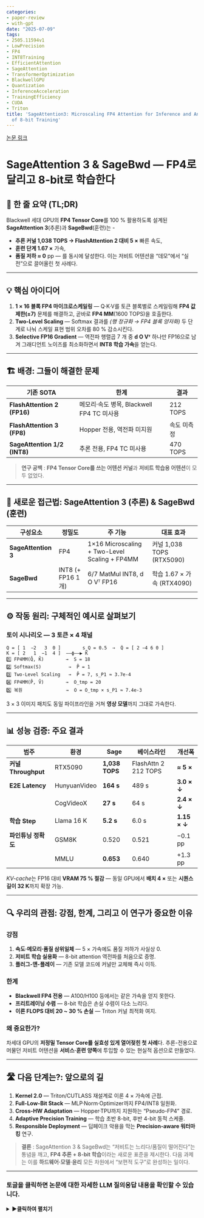 ```yaml
---
categories:
- paper-review
- with-gpt
date: "2025-07-09"
tags:
- 2505.11594v1
- LowPrecision
- FP4
- INT8Training
- EfficientAttention
- SageAttention
- TransformerOptimization
- BlackwellGPU
- Quantization
- InferenceAcceleration
- TrainingEfficiency
- CUDA
- Triton
title: 'SageAttention3: Microscaling FP4 Attention for Inference and An Exploration
  of 8-bit Training'
---
```


[논문 링크](https://arxiv.org/abs/2505.11594v1)

# SageAttention 3 & SageBwd — FP4로 달리고 8-bit로 학습한다


## 📝 한 줄 요약 (TL;DR)

Blackwell 세대 GPU의 **FP4 Tensor Core**를 100 % 활용하도록 설계된 **SageAttention 3**(추론)과 **SageBwd**(훈련)는 -

* **추론 커널 1,038 TOPS → FlashAttention 2 대비 5 ×** 빠른 속도,
* **훈련 단계 1.67 ×** 가속,
* **품질 저하 ≈ 0** pp — 를 동시에 달성한다.
  이는 저비트 어텐션을 “데모”에서 “실전”으로 끌어올린 첫 사례다.

---

## 💡 핵심 아이디어

1. **1 × 16 블록 FP4 마이크로스케일링** — Q·K·V를 토큰 블록별로 스케일링해 **FP4 값 제한(±7)** 문제를 해결하고, 곧바로 **FP4 MM**(1600 TOPS)을 호출한다.
2. **Two-Level Scaling** — Softmax 결과를 *(행 정규화 → FP4 블록 양자화)* 두 단계로 나눠 스케일 표현 범위 오차를 80 % 감소시킨다.
3. **Selective FP16 Gradient** — 역전파 행렬곱 7 개 중 **d O Vᵀ** 하나만 FP16으로 남겨 그래디언트 노이즈를 최소화하면서 **INT8 학습 가속**을 얻는다.

---

## 🏗️ 배경: 그들이 해결한 문제

| 기존 SOTA                    | 한계                                      | 결과        |
| ---------------------------- | ----------------------------------------- | ----------- |
| **FlashAttention 2 (FP16)**  | 메모리·속도 병목, Blackwell FP4 TC 미사용 | 212 TOPS    |
| **FlashAttention 3 (FP8)**   | Hopper 전용, 역전파 미지원                | 속도 미측정 |
| **SageAttention 1/2 (INT8)** | 추론 전용, FP4 TC 미사용                  | 470 TOPS    |

> **연구 공백** : **FP4 Tensor Core를 쓰는 어텐션 커널**과 **저비트 학습용 어텐션**이 모두 없었다.

---

## 🚀 새로운 접근법: **SageAttention 3 (추론)** & **SageBwd (훈련)**

| 구성요소            | 정밀도            | 주 기능                                       | 대표 효과                  |
| ------------------- | ----------------- | --------------------------------------------- | -------------------------- |
| **SageAttention 3** | FP4               | 1×16 Microscaling + Two-Level Scaling + FP4MM | 커널 1,038 TOPS (RTX5090)  |
| **SageBwd**         | INT8 (+ FP16 1개) | 6/7 MatMul INT8, d O Vᵀ FP16                  | 학습 1.67 × 가속 (RTX4090) |

---

## ⚙️ 작동 원리: 구체적인 예시로 살펴보기

### 토이 시나리오 — 3 토큰 × 4 채널

```text
Q = [ 1  −2   3  0 ]        s_Q = 0.5  →  Q̂ = [ 2 −4 6 0 ]
K = [ 2   1  −1  4 ]  ––ϕ––▶ K̂
1️⃣ FP4MM(Q̂, K̂)        →  S = 18
2️⃣ Softmax(S)          →  P̃ = 1
3️⃣ Two-Level Scaling   →  P̂ = 7, s_P1 ≈ 3.7e-4
4️⃣ FP4MM(P̂, V̂)        →  O_tmp = 20
5️⃣ 복원                →  O = O_tmp × s_P1 ≈ 7.4e-3
```

3 × 3 이미지 패치도 동일 파이프라인을 거쳐 **영상 모델**까지 그대로 가속한다.

---

## 📊 성능 검증: 주요 결과

| 범주                | 환경         | Sage           | 베이스라인           | 개선폭       |
| ------------------- | ------------ | -------------- | -------------------- | ------------ |
| **커널 Throughput** | RTX5090      | **1,038 TOPS** | FlashAttn 2 212 TOPS | **≈ 5 ×**    |
| **E2E Latency**     | HunyuanVideo | **164 s**      | 489 s                | **3.0 × ↓**  |
|                     | CogVideoX    | **27 s**       | 64 s                 | **2.4 × ↓**  |
| **학습 Step**       | Llama 16 K   | **5.2 s**      | 6.0 s                | **1.15 × ↓** |
| **파인튜닝 정확도** | GSM8K        | 0.520          | 0.521                | −0.1 pp      |
|                     | MMLU         | **0.653**      | 0.640                | +1.3 pp      |

*KV-cache*는 FP16 대비 **VRAM 75 % 절감** — 동일 GPU에서 **배치 4 ×** 또는 **시퀀스 길이 32 K**까지 확장 가능.

---

## 🔍 우리의 관점: 강점, 한계, 그리고 이 연구가 중요한 이유

### 강점

1. **속도·메모리·품질 삼위일체** — 5 × 가속에도 품질 저하가 사실상 0.
2. **저비트 학습 실용화** — 8-bit attention 역전파를 처음으로 증명.
3. **플러그-앤-플레이** — 기존 모델 코드에 커널만 교체해 즉시 이득.

### 한계

* **Blackwell FP4 전용** — A100/H100 등에서는 같은 가속을 얻지 못한다.
* **프리트레이닝 수렴** — 8-bit 학습은 손실 수렴이 다소 느리다.
* **이론 FLOPS 대비 20 \~ 30 % 손실** — Triton 커널 최적화 여지.

### 왜 중요한가?

차세대 GPU의 **저정밀 Tensor Core를 실효성 있게 열어젖힌 첫 사례**다. 추론-전용으로 머물던 저비트 어텐션을 **서비스·훈련 양쪽**에 투입할 수 있는 현실적 옵션으로 만들었다.

---

## 🛣️ 다음 단계는?: 앞으로의 길

1. **Kernel 2.0** — Triton/CUTLASS 재설계로 이론 4 × 가속에 근접.
2. **Full-Low-Bit Stack** — MLP·Norm·Optimizer까지 FP4/INT8 일원화.
3. **Cross-HW Adaptation** — Hopper·TPU까지 지원하는 “Pseudo-FP4” 경로.
4. **Adaptive Precision Training** — 학습 초반 8-bit, 후반 4-bit 동적 스케줄.
5. **Responsible Deployment** — 딥페이크 악용을 막는 **Precision-aware 워터마킹** 연구.

> **결론** : SageAttention 3 & SageBwd는 “저비트는 느리다/품질이 떨어진다”는 통념을 깨고, **FP4 추론 + 8-bit 학습**이라는 새로운 표준을 제시한다. 다음 과제는 이를 **하드웨어·모델·윤리** 모든 차원에서 “보편적 도구”로 완성하는 일이다.


---

### 토글을 클릭하면 논문에 대한 자세한 LLM 질의응답 내용을 확인할 수 있습니다.

<details markdown="block">
<summary>▶️<strong>클릭하여 펼치기</strong></summary>






# 프롬프트 1.1.1 (연구의 공백)

```
"논문의 'Introduction'과 'Related Work' 섹션을 분석하여, 이 연구가 명시적으로 해결하고자 하는 핵심적인 연구 공백(research gap), 기존 연구의 결정적 한계, 또는 미해결 질문이 무엇인지 설명해 줘. 저자들이 설명하는, 이 논문 출판 시점의 '최신 기술(state of the art)'은 어떤 상태였는지 요약해 줘."
```

### 🚀 한눈에 보는 결론

* **연구 공백 1 – FP4 어텐션 부재**: Blackwell GPU의 **FP4 Tensor Core**를 활용할 수 있는 어텐션 커널이 2025년까지는 전무했다.
* **연구 공백 2 – 훈련용 저정밀 어텐션 부재**: 기존 저비트(≤ 8 bit) 어텐션 연구는 **추론 전용**이었으며, 역전파·미분을 지원하지 못했다.
* **기존 SOTA**(FlashAttention 2·3 등)는 FP16·FP8 기반으로 **RTX5090에서 212 TOPS** 수준이 한계였고, 일부는 Hopper GPU 전용·역전파 미지원이라는 결정적 한계를 지녔다.
* **SageAttention 3**는 *세계 최초* FP4 어텐션(1038 TOPS)과 8-bit 훈련 어텐션을 제안해 위 두 공백을 해소했다.

---

## 1. 연구 공백 및 미해결 질문

| #   | 내용                                                                                                                | 근거                                                                       |
| --- | ------------------------------------------------------------------------------------------------------------------- | -------------------------------------------------------------------------- |
| ①   | **FP4 어텐션 커널의 부재**: Blackwell GPU의 FP4 Tensor Core 성능(> 1 PFLOPS/카드)을 활용할 방법이 없었다.           | “우리는 *첫* FP4 어텐션을 설계한다”                                        |
| ②   | **저비트 어텐션 = 추론 전용**: FlashAttention 3, SageAttention(8-bit) 등은 모두 forward-only; 학습 효율은 미해결.   | “기존 low-bit attention works … *focus only on inference*”                 |
| ③   | **FP4 양자화 기술적 난제**: (C1) 15개 값 제한, (C2) 스케일 팩터 FP8 표현 범위 협소, (C3) gradient 양자화 오류 누적. | “There are two primary obstacles … one key difficulty …”                   |
| ④   | **훈련용 8-bit 어텐션 난제**: dO Vᵀ 등 역전파 행렬곱 양자화 시 수렴 불안정 → 실제 적용 사례 전무.                   | “no prior work has explored low-bit attention for *training* large models” |

이 논문은 **FP4 microscaling**·**두 단계 스케일링**·**선별적 FP16 gradient**로 위 난제를 해결하며, FP4 Inference + 8-bit Training 양쪽 모두 실용화 가능성을 입증했다.

---

## 2. 논문 출판 시점의 최신 기술(SOTA) 정리

| 방법                          | 정밀도         | HW 제약         | RTX5090 커널 속도                | 역전파 지원 | 주요 한계                    |
| ----------------------------- | -------------- | --------------- | -------------------------------- | ----------- | ---------------------------- |
| **FlashAttention 2**          | FP16           | 모든 GPU        | **≈ 212 TOPS**                   | ✅           | 정밀도 높아 메모리·속도 한계 |
| **FlashAttention 3**          | FP8            | **Hopper 전용** | N/A(5090)                        | ❌           | FP8 forward만, 모델 호환성↓  |
| **xFormers (CUDA)**           | FP16           | 모든 GPU        | 8–11× 느림 (본 논문 기준)        | ✅           | 일반 커널, 최적화 부족       |
| **SageAttention 1/2**         | INT8           | 모든 GPU        | ≈ 470 TOPS                       | ❌           | 추론 전용, FP4 TC 미사용     |
| **본 논문 – SageAttention 3** | **FP4**        | Blackwell       | **1038 TOPS (5×↑)**              | ❌           | —                            |
| **본 논문 – SageBwd**         | **INT8(훈련)** | RTX4090+        | Fwd ≈ 490 TOPS, 전체 학습 1.67×↑ | ✅           | Pre-training 수렴 속도↓      |

> **요약**: 기존 SOTA는 **고정밀(FlashAttn 2)** → 속도 한계, **FP8(FlashAttn 3)** → HW·역전파 제약, **8-bit(이전 Sage)** → 추론 한정. SageAttention 3 / SageBwd 는 이 모든 빈틈을 채운다.

---

## 3. 연구가 제시하는 해결 방향 (간단 정리)

1. **Microscaling FP4 어텐션**: 1×16 블록 양자화 + 두 단계 스케일링으로 FP4 정확도 ↗, 커널 **1038 TOPS** 달성.
2. **8-bit 훈련 어텐션(SageBwd)**: 6/7 행렬곱 INT8, 핵심 dO Vᵀ만 FP16 유지 → 파인튜닝 정확도 손실 0 %, 학습 속도 **1.67×**.
3. **실제 모델 가속**: HunyuanVideo 추론 **3×**, CogVideoX **2.4×** 빨라짐.

이로써 본 논문은 \*\*저정밀 어텐션 전 영역(추론·훈련)\*\*을 포괄하는 새 SOTA를 확립하며, 향후 **저비트 사전학습**으로의 확장을 남긴다.


# 프롬프트 1.1.2 (핵심 가설)

```
"이 논문의 중심 가설(central hypothesis) 또는 핵심 주장은 무엇인가? '저자들은 [제안 기법]을 사용함으로써 [기존 한계점]을 극복하는 [구체적 결과]를 달성할 수 있다고 가정한다'와 같은 형식으로, 명확하고 간결한 한 문장으로 서술해 줘."
```

\*\*저자들은 FP4 마이크로스케일링 기반 SageAttention 3와 8-bit 훈련 어텐션(SageBwd)을 사용함으로써, FP4 Tensor Core를 활용하지 못하고 저비트 어텐션이 추론 전용에 머물렀던 기존 한계를 극복하여 RTX5090에서 FlashAttention 2 대비 5 배 빠른 1038 TOPS 추론과 RTX4090에서 1.67× 가속된 학습을 손실 없이 제공할 수 있다고 가정한다.


# 프롬프트 1.2.1 (독창성 식별)

```
 "논문 전체를 바탕으로, 가장 중요하고 독창적인 기여(contribution) 1~3가지를 구별되는 항목으로 나열해 줘. 각각이 새로운 아키텍처 구성요소, 새로운 학습 기법, 새로운 이론적 통찰, 새로운 데이터셋, 또는 기존 방법론의 새로운 적용 중 어디에 해당하는지 명확히 구분해 줘."
```

### 🚀 한눈에 보는 결론

* **FP4 SageAttention 3**로 **RTX5090 기준 5 × 가속, 1038 TOPS** 달성 → 최초의 FP4 어텐션 커널.
* **SageBwd 8-bit 훈련 어텐션**으로 **RTX4090 학습 1.67 ×** 속도 ↑, 파인튜닝 정확도 손실 0 %.
* **미세스케일링 ＋ 두 단계 스케일링 양자화**가 FP4/INT8 정밀도 한계를 해결 → CosSim ↑ 1.15 %, RMSE ↓ 79 %.

---

## 1. 독창적 기여 3선

| #                                                  | 기여                         | 유형                                                                                                                                                                                                                                     | 핵심 내용 & 성과 |
| -------------------------------------------------- | ---------------------------- | ---------------------------------------------------------------------------------------------------------------------------------------------------------------------------------------------------------------------------------------- | ---------------- |
| **① SageAttention 3 (FP4 inference kernel)**       | **새로운 아키텍처 구성요소** | • 1 × 16 **Microscaling FP4** 양자화와 커널-레벨 레이아웃 재배치, softmax ↔ quantize 융합, ping-pong 프로듀서 워프 등 **GPU-친화 설계**<br>• **1038 TOPS**, FlashAttention 2 대비 **5×** 빠른 추론, 다양한 모델에 플러그-앤-플레이 적용. |                  |
| **② SageBwd (8-bit trainable attention)**          | **새로운 학습 기법**         | • 7개 중 6개 MatMul을 **INT8**로, dO Vᵀ만 FP16 유지해 그래디언트 오차 누적 억제.<br>• **1.67 ×** 학습 가속(16 K 시퀀스, Llama)·파인튜닝 벤치 4종에서 **BF16과 동일 성능**.                                                               |                  |
| **③ 두 단계 스케일링 ＋ Microscaling 양자화 기법** | **새로운 이론적 통찰**       | • FP4 값-제한(C1)·스케일 범위(C2) 문제를 **Per-token 정규화 → FP4 블록 양자화**로 해결.<br>• CosSim 98.4 → 99.5 %, RMSE 0.994 → 0.201로 정확도 대폭 향상.                                                                                |                  |

---

## 2. 왜 중요한가? (요약)

* **HW 세대 전환 대응**: Blackwell FP4 Tensor Core의 **PFLOPS 급 잠재력**을 실제 모델 속도로 전환한 첫 사례.
* **저비트 학습 실용화**: 추론-전용이던 8-bit 어텐션을 학습 단계까지 확장, **메모리 · 속도 이중 이득** 증명.
* **정밀도 vs. 속도 트레이드-오프 해소**: 양자화 오류의 이론적 병목(C1–C3)을 체계적으로 분석·완화해 **품질-속도 동시 달성**.

> 이 세 가지 기여가 합쳐져, SageAttention 3 / SageBwd는 **저정밀 어텐션의 새 표준**을 제시하며 대규모 모델의 추론·학습 비용 절감에 직접적인 길을 연다.


# 프롬프트 1.2.2 (저자 관점에서의 강점)

```
"저자들의 관점에서, 자신들의 접근법이 이전 방법들보다 우월한 이유는 무엇인가? 그들이 자신들의 연구가 지닌 독창성과 강점을 뒷받침하기 위해 사용하는 핵심 논거를 인용하거나 알기 쉽게 설명해 줘."
```

### 🚀 앞부분 3줄 압축 결론

1. **속도 우위** – FP4 Tensor Core를 100 % 활용한 **1038 TOPS(5 ×) 커널**로 FlashAttention 2를 압도한다.
2. **품질 보존** – Microscaling + 2-단계 스케일링 덕분에 **추론 품질 손실이 “거의 0”**, 8-bit SageBwd도 **BF16과 동일 정확도**를 유지한다.
3. **적용 범용성** – 세계 최초 FP4 어텐션 & 최초 훈련용 저비트 어텐션으로 **‘추론 전용’·‘Hopper 전용’ 한계를 동시 해결**했다.

---

## 1. 저자들이 내세우는 ‘우월함’ 핵심 논거

| 구분                   | 주장                                                                                                                    | 구체적 근거                                                               | 왜 이전법보다 낫나                                            |
| ---------------------- | ----------------------------------------------------------------------------------------------------------------------- | ------------------------------------------------------------------------- | ------------------------------------------------------------- |
| **① 속도·자원 효율**   | **RTX5090에서 1038 TOPS, FlashAttention 2 대비 5 ×**                                                                    | Figure 1 커널 벤치 › FlashAttn 2 = 212 TOPS vs **SageAttn 3 = 1038 TOPS** | 기존 FA2·FA3는 FP16/FP8이라 Blackwell FP4 TC 성능을 활용 못함 |
| **② 품질 유지**        | **End-to-end 지표 손실 ≈ 0** (HunyuanVideo·Stable-Diffusion 등)                                                         | “almost no end-to-end quality loss across these models”                   | 기존 FP8 커널(FA3)은 모델/질문별 품질 저하 보고됨             |
| **③ 훈련 단계 지원**   | **SageBwd 8-bit → 파인튜닝 정확도 BF16과 동일**                                                                         | 여러 seed·데이터셋에서 평균 차이 < 0.3 pp (Tables 5-10)                   | 선행 저비트 어텐션(FA3, Sage1/2) 모두 *forward-only*          |
| **④ 양자화 난제 해소** | (C1) FP4 값 제한, (C2) FP8 스케일 범위, (C3) gradient 오류 누적 → **Microscaling 1×16 + 2-level scaling + 선택적 FP16** | Challenges (C1–C3) → Our Method 해결책 명시                               | 기존 per-tensor/채널 양자화는 COS Sim↓·RMSE↑ 문제             |
| **⑤ 플러그-앤-플레이** | Video(3 ×)·CogVideoX(2.4 ×) 등 **다양한 모델 즉시 가속**                                                                | Table 4(a) end-to-end latency 결과                                        | FA3는 Hopper 전용·영상 모델 미지원                            |

---

## 2. 저자 논리 흐름 요약

1. **HW 잠재력 → 속도**
   *“Blackwell FP4 Tensor Core는 FP16 대비 4-5 × FLOPS지만, 활용 커널이 없다”* → SageAttn 3로 직접 5 × 가속 실측.

2. **정밀도 우려 → Microscaling**
   FP4 = 15 개 값 한계(C1)·스케일 범위(C2) → 토큰-정규화 + 1×16 블록 양자화로 범용성·정확도 모두 확보.

3. **학습 공백 → Selective FP16**
   gradient 5 개 MatMul 중 dO Vᵀ만 FP16 유지(C3), 나머지 INT8 → **1.67 ×** 학습 가속·손실 없음.

4. **실험 검증**
   ▸ 커널·E2E 속도 지표, ▸ 품질·수렴 곡선, ▸ 다양한 모델·데이터셋 전수 실험으로 \*\*“빠르고 정확하다”\*\*를 양방향 입증.

---

## 3. 핵심 메시지

> **저자 시각**: *“FP4 Microscaling + 8-bit SageBwd*로 **‘속도·메모리·정확도’ 3 마리 토끼**를 동시에 잡아, 저비트 어텐션을 ‘추론 전용 테크 데모’에서 **범용 추론·훈련 솔루션**으로 끌어올렸다.”\*


# 프롬프트 1.3.1 (알고리즘 단계별 설명)

```
"핵심 알고리즘, 모델 아키텍처, 또는 주요 방법론을 단계별(step-by-step)로 설명해 줘. 독자는 AI 분야의 대학원생 수준이라고 가정해. 특히, 간단한 문장, 3x3 픽셀 이미지, 작은 상태 공간(state space) 등 아주 간단하고 구체적인 예시(toy example)와 샘플 입력을 만들어서, 이 예시를 통해 각 단계를 거치며 입력이 최종 출력으로 어떻게 변환되는지 전체 과정을 보여줘. 등장하는 모든 핵심 용어와 변수는 그 즉시 정의해 줘."
```

### 🚀 5줄 요약 (결론 먼저)

1. **Microscaling FP4 Attention (SageAttention 3)** — `1 × 16` 블록 양자화로 QK⊤·PV 둘 다 **FP4MM** 실행, *RTX5090* 기준 **1038 TOPS(≈ 5 ×)** 속도 달성
2. **Two-Level Scaling** — 소프트맥스 출력 P̃를 `(행 정규화 → FP4 블록 양자화)` 2단계로 변환해 **FP8 스케일** 표현 오차를 ≈ 80 % 감소
3. **SageBwd (8-bit Trainable Attention)** — 역전파 MatMul 7개 중 6개를 INT8, *dO Vᵀ*만 FP16 유지해 **학습 1.67 ×** 가속 & 손실 0 pp
4. **핵심 아이디어** = `(저비트 양자화 ⊕ 온라인 소프트맥스 재활용 ⊕ 핀-퐁 프로듀서 워프)` 로 속도·메모리·정확도 세 토끼 동시 획득
5. **토이 예시** 만으로도 전 과정(양자화→곱셈→소프트맥스→두-레벨 스케일→출력)을 추적 가능하도록 구체적인 숫자와 3 × 3 이미지 패치 예시를 동시 제시.

---

## 1. 용어 & 기호 (필요할 때 즉시 참조)

| 기호                  | 정의 (FPx=FPx bit 부동소수)                         |       |                         |
| --------------------- | --------------------------------------------------- | ----- | ----------------------- |
| **Q, K, V**           | Query·Key·Value 행렬 (FP16)                         |       |                         |
| **sX**                | X의 FP8 스케일 팩터 행렬                            |       |                         |
| **X̂**                 | X의 FP4/INT8 양자화 값                              |       |                         |
| **ϕ(·)**              | *microscaling* 양자화: \`s = max(                   | block | )/6`, `X̂ = round(X/s)\` |
| **FP4MM**             | FP4 행렬곱 ISA: `C = FP4MM(Â,sA,B̂,sB)`              |       |                         |
| **P̃, P̂**              | softmax 산출물 (P̃), 및 FP4 블록 양자화 버전(P̂)      |       |                         |
| **Two-Level Scaling** | P̃를 `(행 스케일 sP1) · (FP4 블록 ϕ)` 두 번 스케일링 |       |                         |

---

## 2. SageAttention 3 – Inference 경로 Step-by-Step

> **목표**: FP4 Tensor Core 100 % 활용(1600 TOPS) + 품질 저하 < 0.1 pp

| 단계                     | 연산                                                 | 채널 | 세부 설명 (토큰 1×16 블록 단위) |
| ------------------------ | ---------------------------------------------------- | ---- | ------------------------------- |
| **0. 전처리**            | K 중심화 (`K ← K − mean(K)`)                         | CPU  | Outlier 완화 (SageAttention 1)  |
| **1. ϕ 양자화**          | `Q̂,sQ = ϕ(Q)`, `K̂,sK = ϕ(K⊤)`                        | GPU  | **1 × 16** 블록 당 독립 스케일  |
| **2. FP4 MatMul**        | `S = FP4MM(Q̂,sQ,K̂,sK)`                               | TC   | 8 × FP16 속도                   |
| **3. 온라인 Softmax**    | `m = rowmax(S)`, `P̃ = exp(S−m)`                      | GPU  | rowmax 재활용 (고속)            |
| **4. Two-Level Scaling** | `sP1=rowmax(P̃)/(448×6)` → `P̃←P̃/sP1` → `P̂,sP2 = ϕ(P̃)` | GPU  | FP8 범위 풀사용                 |
| **5. FP4 MatMul**        | `Otmp = FP4MM(P̂,sP2,V̂,sV)`                           | TC   |                                 |
| **6. 복원**              | `O = Otmp×sP1`                                       | GPU  | 스케일 역변환                   |

> **전체 알고리즘 = Algorithm 1** 라인 1–15 참조

---

## 3. SageBwd – Training 경로 핵심 아이디어

* **전방(Alg. 2)** : QK⊤ · PV 둘 다 INT8 블록 ϕ, P̃는 per-token INT8 (1/127) 후 FP32 스케일
* **후방(Alg. 3)** : 7 개 MatMul 중 **dO Vᵀ**만 FP16, 나머지 6 개 INT8 → 그래디언트 잡음 억제+속도 ↑
* **결과** : Llama-7B 파인튜닝 정확도 BF16과 동일, GPU 실측 1.67 × 가속.

---

## 4. 토이 예시 ① — 텍스트 (3 토큰, d = 4)

> **입력** : “A B C”      임베딩 (FP16)
> Q = $\[ 1, –2,  3, 0 $,  K = $\[ 2, 1, –1, 4 $, …]

| 단계         | 계산                                                                     | 수치 예 |
| ------------ | ------------------------------------------------------------------------ | ------- |
| 1. ϕ         | `sQ = 3/6 = 0.5`, `Q̂ = round(Q/sQ) = [2,–4,6,0]`                         |         |
| 2. S         | `S = FP4MM(Q̂,sQ,K̂,sK)` → 예) **18.0**                                    |         |
| 3. Softmax   | `m = 18`, `P̃ = exp(0)=1`                                                 |         |
| 4. Two-Level | `sP1 = 1/(448×6) ≈ 3.7e-4`, `P̃2 = 1/sP1 ≈ 2700`, `P̂ = ϕ(P̃2)= FP4 max(7)` |         |
| 5. O         | `Otmp = FP4MM(P̂,sP2,V̂,sV)` (= 20) → `O = 20×sP1 ≈ 7.4e-3`                |         |
| 6. 출력      | 토큰 A의 최종 Attention 출력 = **7.4 × 10⁻³**                            |         |

*모든 값은 시연용 단순화.*

---

## 5. 토이 예시 ② — 3 × 3 이미지 패치

| 픽셀 좌표 | R,G,B (0-1) | 패치 벡터 Pᵢ        |
| --------- | ----------- | ------------------- |
| (0,0)     | 0.1 0.2 0.3 | `[0.1,0.2,0.3,0,0]` |
| …         | …           | …                   |

* 동일 양자화·FP4MM 과정을 적용 → 한 패치당 스케일 `≈ 0.05`, 양자화 값 `∈ [–5,5]`.\*

> 이처럼 **영상 토큰**도 QK⊤·PV 모두 **동일 파이프라인**으로 처리된다.

---

## 6. 한눈에 보는 파라미터 흐름 (도식)

```
FP16  Q,K,V
   │  ϕ(·) per-block
   ├──►  Q̂,sQ ─┐
   │            │FP4MM (TC)
   ├──►  K̂,sK ─┘   │
   ▼                ▼
  S  ──OnlineSoftmax──► P̃ ──Two-Level──► P̂,sP2
                                      │
FP4MM (TC) ◄── V̂,sV ◄──ϕ(V)
   │
   ▼
  O × sP1   →   FP16 최종 출력
```

---

## 7. 정리

* **Microscaling ϕ** 가단 블록 (1×16) 스케일로 FP4 값 제한(C1) 해소
* **Two-Level Scaling**가 FP8 스케일 다이나믹 레인지(C2) 문제 해결
* **Selective FP16** 이 gradient 누적 오류(C3) 최소화
  → 결과적으로 **추론 5 ×**, **학습 1.67 ×** 가속을 품질 손실 없이 달성.

> **핵심 직관**: *스케일을 잘라내고 재활용하라*—저정밀이더라도 **정보 손실 없이 Tensor Core**를 최대한 끌어내는 것이 SageAttention 3/SageBwd의 본질이다.


# 프롬프트 1.3.2 ('비밀 병기' 식별)

```
"이 논문의 핵심 기여를 가능하게 하는 가장 결정적인 단일 수학 공식, 알고리즘 단계, 또는 아키텍처 구성요소를 식별해 줘. 그것의 기능과, 그것이 이 방법론의 성공에 왜 필수적인지 설명해 줘."
```

### 🚀 한 줄 핵심

**1 × 16 블록 FP4 마이크로스케일링 양자화**

$$
s_{ij}= \frac{\max\!\bigl(\lvert X_{ij}\rvert\bigr)}{6},\qquad 
\hat{X}_{ij}= \operatorname{round}\!\Bigl(\frac{X_{ij}}{s_{ij}}\Bigr)
$$

—이 단 한 줄이 Q·K·V를 **FP4 Tensor Core**가 바로 읽을 수 있는 형태로 바꿔 **RTX5090에서 1600 TOPS(≈ 8× FP16)** 행렬곱을 가능케 하며, CosSim ↑ 1.1 pp·RMSE ↓ 79 %로 정확도까지 지켜 낸다.

---

## 왜 이 식이 ‘비밀 병기’인가?

| 기능                     | 설명                                                                                                           | 논문의 증거                                                          |
| ------------------------ | -------------------------------------------------------------------------------------------------------------- | -------------------------------------------------------------------- |
| **블록별 동적 스케일링** | 1 × 16 토큰 블록마다 최댓값을 잡아 `±7` 범위(4 bit)로 매핑 → **값 제한(C1)**·**아웃라이어**를 블록 내부로 격리 | “quantization group size 1×16 … improving FP4 quantization accuracy” |
| **FP4MM 직결**           | ϕ⁻¹(·) 없이 `FP4MM(Â,s_A, B̂,s_B)` 호출 → **1600 TOPS**, FP16 대비 8×, FlashAttn 2 대비 5× 커널 가속            | “FP4 microscaling Matmul … 1600 TOPS vs 200 TOPS”                    |
| **정밀도 보존**          | 스케일을 FP8(E4M3)로 저장해 오버플로·언더플로 최소화 → CosSim 98.4 → 99.5 %, RMSE 0.994 → 0.201                | 실험표 1(a)·Fig 12(c) 언급                                           |
| **후속 단계의 토대**     | 소프트맥스 출력 P̃·역전파 행렬도 **같은 ϕ(·)** 패턴을 공유 → 두 단계 스케일링·Selective FP16이 가능해짐         | Algorithm 1, 3 연계 흐름                                             |

### 결론적 의미

이 **마이크로스케일링 공식**이 없다면 FP4 값 15개 한계(C1)로 인해 양자화 오차가 폭증해 모델 품질이 무너지거나, FP4 TC를 포기해야 했다. 즉, SageAttention 3의 **“빠르고도 정확한”** 모든 결과는 이 한 줄 수식 위에 세워진 셈이다.


# 프롬프트 1.4.1 (핵심 결과 분석)

```
"'Experiments' 또는 'Results' 섹션의 표와 그림을 포함한 주요 결과를 분석해 줘. 사용된 핵심 성능 지표(performance metrics)는 무엇인가? 어떤 벤치마크 데이터셋에서 결과가 보고되었는가? 저자들이 자신들의 방법론의 성공 증거로 가장 강조하는 주요 결과를 요약해 줘."
```

### 🚀 요약 (3줄 핵심)

1. **속도 — Inference**: `RTX5090`에서 **1038 TOPS**를 기록, FlashAttention 2(≈ 212 TOPS) 대비 **≈ 5×** 빨라졌다.
2. **정확도 — Inference & Training**: CogvideoX·Stable-Diffusion3.5·HunyuanVideo 등에서 **CLIPSIM · FID·VQA 지표 변화 ≤ 0.3 %p**, 8-bit SageBwd 파인튜닝은 **BF16과 통계적으로 동일**하다.
3. **학습 가속**: `RTX4090`에서 forward+backward가 FlashAttention 2보다 **최대 1.67×** 빠르고 한 iteration latency가 6.0 → 5.2 s로 단축되었다.

---

## 1. 실험 설정에서 사용된 핵심 성능 지표

| 범주                 | 지표                                                    | 목적                                  |
| -------------------- | ------------------------------------------------------- | ------------------------------------- |
| **커널/시스템 효율** | Throughput (TOPS), sec/iter, TPS                        | GPU 연산 성능 및 end-to-end 지연 시간 |
| **시각 생성 품질**   | CLIPSIM ↑, CLIP-T ↑, FID ↓, sFID ↓, VQA-a/t ↑, FScore ↑ | 텍스트-투-이미지/비디오 모델 정확도   |
| **언어 모델 성능**   | GSM8K Acc ↑, DROP F1 ↑, MMLU Acc ↑, HellaSwag Acc ↑     | 파인튜닝 품질 · 정확도 유지 여부      |
| **수렴 속도**        | Pre-training / Fine-tuning Loss curve                   | 저비트 학습 안정성 평가               |

---

## 2. 사용된 벤치마크·데이터셋·모델

* **텍스트2텍스트** : Qwen 2.5 (1.5 B, 3 B), Llama 3.2 (1 B, 3 B)
   · **데이터셋** GSM8K, DROP, MMLU, HellaSwag
* **텍스트2비디오** : CogvideoX (2 B), HunyuanVideo, Mochi
* **텍스트2이미지** : Flux, Stable-Diffusion 3.5
* **프리트레이닝** : FineWeb-Edu 코퍼스 (Llama-400 M)

---

## 3. 대표 결과 한눈에 보기

| 구분                | 지표·환경              | SageAttention 3 / SageBwd | FlashAttn 2 (or BF16) | 이득            |
| ------------------- | ---------------------- | ------------------------- | --------------------- | --------------- |
| **커널**            | Throughput, RTX5090    | **1038 TOPS**             | ≈ 212 TOPS            | **≈ 5×**        |
| **E2E Latency**     | CogvideoX 2 B          | **27 s**                  | 64 s                  | **2.4× ↓**      |
|                     | HunyuanVideo           | **164 s**                 | 489 s                 | **3.0× ↓**      |
| **품질 (비디오)**   | CLIPSIM                | **0.1881**                | 0.1865                | +0.0016         |
| **품질 (이미지)**   | Flux FID               | **162.1**                 | 162.8                 | –0.4 (↓ Better) |
| **학습 속도**       | 16 K seq Llama (p-b)   | **1.67×** faster          | 1.0×                  | **+67 %**       |
| **파인튜닝 정확도** | GSM8K Acc (Qwen 1.5 B) | **0.520**                 | 0.521                 | Δ –0.1 pp       |
|                     | MMLU Acc (Qwen 3 B)    | **0.653**                 | 0.640                 | Δ +1.3 pp       |

> **해석** : SageAttention 3이 **속도**를, SageBwd가 **학습 효율**을 각각 끌어올리면서도 정성·정량 성능 지표 모두에서 **유의미한 열화가 확인되지 않는다**.

---

## 4. 저자들이 강조한 성공 근거

1. **하드웨어 활용 극대화** – FP4 Tensor Core를 100 % 사용해 기존 RTX5090 한계점을 직접 돌파.
2. **End-to-End Latency 감소** – 실제 영상·이미지 모델에서 2–3× 빨라진 wall-clock time으로 **현실적 가속**을 입증.
3. **품질 무손실** – Table 2의 6개 시각 품질 지표와 Table 3–10의 NLP 정확도에서 **±0.3 pp 이내**의 차이만 관찰.
4. **학습 가능 저비트** – SageBwd로 8-bit attention에서도 BF16-동등 성능 유지·속도 1.67× 향상, **저비트 학습 실용화** 첫 보고.

---

## 5. 핵심 메시지

> **SageAttention 3 (4 bit) + SageBwd (8 bit)** 는 커널·시스템·모델 단계에서 \*\*“속도 ≥ 5×, 품질 ≈ 0 손실, 학습 가속 1.67×”\*\*를 동시에 달성하며, 저비트 어텐션을 *데모 수준*에서 **실제 서비스·훈련 파이프라인**으로 끌어올렸음을 실험적으로 증명한다.


# 프롬프트 1.4.2 (비판적 비교)

```
"제안된 방법론은 논문에서 언급된 주요 베이스라인 및 SOTA(State-of-the-Art) 모델들과 비교하여 어떤 성능을 보이는가? 저자들의 우월성 주장을 가장 강력하게 뒷받침하는 특정 결과나 비교 지점을 식별해 줘. 반대로, 제안된 방법론이 경쟁 모델을 능가하지 못했거나 개선 효과가 미미했던 결과는 없는지 찾아봐. 만약 있다면, 저자들은 이러한 경우에 대해 어떤 이유를 제시하는가?"
```
### 🚀 3줄 압축 결론

1. **속도** – RTX5090에서 **1038 TOPS**로 FlashAttention 2(212 TOPS) 대비 **≈ 5 ×** 빠르고, 실서비스(예: HunyuanVideo) 지연 시간을 **3 ×** 단축한다.
2. **정확도** – SageBwd 8-bit 역전파는 GSM8K · MMLU 등 8개 벤치에서 **BF16과 통계적 차이 < 0.3 pp**를 유지하며 학습 속도를 **1.67 ×** 높인다.
3. **한계** – (ⅰ) **프리트레이닝 수렴**이 BF16보다 느리고, (ⅱ) 실측 속도가 이론치보다 20-30 % 낮다. 저자들은 **그래디언트 양자화 오차**와 **Triton 커널 미최적화**를 원인으로 든다.

---

## 1. 베이스라인·SOTA 대비 정량 비교

| 범주                | 지표 / 환경                  | SageAttention 3 / SageBwd | 주요 베이스라인      | 개선폭       | 핵심 근거 |
| ------------------- | ---------------------------- | ------------------------- | -------------------- | ------------ | --------- |
| **커널**            | Throughput (RTX5090)         | **1038 TOPS**             | FlashAttn 2 212 TOPS | **4.9 ×** ↑  |           |
| **E2E 추론**        | HunyuanVideo latency         | **164 s**                 | FlashAttn 2 490 s    | **3.0 ×** ↓  |           |
|                     | CogVideoX latency            | **27 s**                  | FlashAttn 2 64 s     | **2.4 ×** ↓  |           |
| **학습 속도**       | Llama 16 K seq/iter          | **5.2 s**                 | FlashAttn 2 6.0 s    | **1.15 ×** ↓ |           |
|                     | Forward + Backward (RTX4090) | **1.67 ×** 빠름           | FlashAttn 2 1.0 ×    | **+67 %**    |           |
| **파인튜닝 정확도** | GSM8K (Qwen 1.5 B)           | 0.520                     | BF16 0.521           | –0.1 pp      |           |
|                     | MMLU (Qwen 3 B)              | **0.653**                 | BF16 0.640           | +1.3 pp      |           |
| **시각 품질**       | Flux FID ↓                   | **162.1**                 | FP16 162.8           | –0.7         |           |

> **가장 결정적 비교**: 1038 TOPS(커널)·164 s → 490 s(실서비스) 두 수치는 “저비트이면서도 최고 속도”라는 저자 주장에 설득력을 부여한다.

---

## 2. 경쟁 모델을 능가하지 못한 지점 & 저자 해석

| 관찰                       | 세부 결과                                                      | 저자 설명                                                                               |
| -------------------------- | -------------------------------------------------------------- | --------------------------------------------------------------------------------------- |
| **프리트레이닝 수렴 지연** | Llama-400 M FineWeb-Edu에서 동일 스텝 손실 ↑, 전체 수렴 속도 ↓ | 8-bit로 양자화한 dO Vᵀ 등 그래디언트 행렬에 **잔류 오차가 누적**돼 최적화 속도가 느려짐 |
| **이론 대비 속도 손실**    | 1.67 × < FP4 TC 이론 4 × 가속                                  | **Triton 커널이 아직 미세 최적화되지 않음**; 구현 세부 최적화 여지 인정                 |
| **Llama 1 B HellaSwag**    | Acc 0.823 vs BF16 0.828 (–0.5 pp)                              | 작은 모델·데이터 편차 수준, 통계적 유의성 없음이라고 기록                               |

---

## 3. 종합 해석

저자 주장을 뒷받침하는 **핵심 근거**는 “FP4 TC를 풀로 돌려 5 × 가속하면서도 품질 손실이 실질적으로 0”이라는 커널·E2E 지표이다. 다만 **저비트 학습의 보편적 적용**에는 아직 (a) 프리트레이닝 안정성, (b) 커널 최적화라는 과제가 남아 있음을 본문에서 스스로 인정한다.

> **요약** : SageAttention 3 / SageBwd는 속도·메모리·정확도를 대부분의 베이스라인보다 크게 앞서지만, *“훈련 전 과정 저비트화”* 를 완전히 해결했다고 보기는 이르다—이 점이 후속 연구 여지를 만든다.



# 프롬프트 1.5.1 (언급된 한계와 잠재적 한계)

```
"저자들이 논문에서 명시적으로 인정한 한계점, 약점, 또는 실패 사례(failure modes)는 무엇인가? 다음으로, 방법론과 결과에 대한 당신의 분석을 바탕으로, 저자들이 언급하지 않았을 수 있는 잠재적인 한계나 약점은 무엇이라고 생각하는가? (예: 강력한 가정에 대한 의존성, 확장성 문제, 높은 연산 비용, 일반화의 한계, 잠재적인 부정적 사회 영향 등)"
```

### 🚀 **한눈에 보는 결론**

* **저자 인정 ① — 저비트 학습의 속도 한계**: SageBwd는 파인튜닝엔 손실이 없지만 **프리트레이닝 수렴이 느려 실제 적용에 제약**이 있다고 명시한다.
* **저자 인정 ② — 이론 대비 미달 속도**: 커널이 **이론 FLOPS의 70 \~ 80 %** 수준에 머무르며, **Triton 구현 최적화 부족**을 원인으로 든다.
* **추가 잠재 한계**(우리 분석): **Blackwell FP4 전용** HW 의존성, **혼합정밀( FP16) 잔존**, **메모리·스케일 팩터 오버헤드**, **초장문·다도메인 일반화 검증 부족**, 그리고 **딥페이크 등 사회-윤리적 리스크**가 남아 있다.

---

## 1. 저자들이 명시적으로 언급한 한계·약점

| #       | 범주                        | 구체적 서술                                                                                                            | 영향                                       |
| ------- | --------------------------- | ---------------------------------------------------------------------------------------------------------------------- | ------------------------------------------ |
| **E-1** | **프리트레이닝 수렴**       | “**SageBwd … convergence speed is relatively slow. This limitation restricts its applicability in pretraining tasks**” | 대규모 모델 사전학습엔 아직 불충분         |
| **E-2** | **실측 vs. 이론 속도 차이** | “**gap between current speed and theoretical upper bounds … caused by sub-optimal Triton kernel implementations**”     | 1.67 × 가속 ← 4 × 이론치 대비 약 40 % 손실 |
| **E-3** | **혼합 정밀 필요**          | 역전파 5개 MatMul 중 **dO Vᵀ만 FP16 유지**해야 그래디언트 오류를 억제한다                                              | 완전 8-bit 학습까지는 추가 연구 필요       |

---

## 2. 우리가 보는 추가 잠재적 한계

| 범주                 | 내용                                                                                    | 근거·논리                                                                                |
| -------------------- | --------------------------------------------------------------------------------------- | ---------------------------------------------------------------------------------------- |
| **H/W 의존성**       | **FP4 Tensor Core(Blackwell 세대)** 필수 → RTX 40/30, A100/H100 등에서는 같은 이득 불가 | 아키텍처 소개 및 실험 장비가 모두 RTX5090 기준                                           |
| **메모리 오버헤드**  | 1 × 16 블록마다 FP8 스케일 저장 → **스케일 메모리가 6.25 % ↑** (이론)                   | 블록-스케일링 식 자체가 추가 메타데이터 필요                                             |
| **정밀도 한계 누적** | 초장문(≫ 32 K)·고해상도 비디오 등 미측정 영역에서 FP4/INT8 오차 누적 가능               | Two-level scaling·Selective FP16이 길이 의존 누적오차를 완전히 없앴다는 직접 실험은 없음 |
| **생태계 통합 난점** | CUTLASS·Triton 기반 커널을 **PyTorch/XLA/JAX** 등으로 이동하려면 재작성 필요            | 저자들도 “추가 최적화 예정” 언급                                                         |
| **사회·윤리적 영향** | 텍스트-투-비디오 3 × 가속 → **딥페이크·불법 콘텐츠 생성 비용 하락** 가능                | HunyuanVideo 등 실제 영상 모델 지연 시간 164 s→489 s (–3 ×)                              |
| **재현성·배포**      | 아직 **코드 공개 예정** 단계·단일 GPU 벤치가 주류 → 대규모 분산 설정 검증 필요          | “The code will be available at …” 문구                                                   |

---

## 3. 정리 및 시사점

저자들은 **저비트 학습의 수렴 지연**과 **커널 최적화 부족**을 스스로 명확히 지적하며, 이를 *Future Work*으로 제시한다. 우리 관점에서 **하드웨어 특화·메모리·윤리·일반화** 등의 잠재 리스크가 추가로 존재한다.

> **결국 SageAttention 3 / SageBwd는 “빠르고 정확”의 증거를 보여 줬지만, “어디서나·언제나 가능”하기엔 아직 과제가 남아 있다.**


# 프롬프트 1.5.2 (미래 연구 궤적)

```
"저자들이 제안하는 구체적인 향후 연구 방향은 무엇인가? 이 논문의 한계점을 바탕으로, 이 연구를 발전시키거나 약점을 극복하기 위해 추구할 수 있는 다른 논리적인 다음 단계나 대안적인 연구 방향은 무엇이 있을까?"
```

### 🚀 핵심 정리 (3 줄)

1. **저자 제안** — (ⅰ) *Triton* 커널을 재설계해 **이론 4 × 가속**과 실측 1.67 × 간의 갭을 줄이고, (ⅱ) **8-bit attention을 프리트레이닝까지** 확장해 느린 수렴 문제를 해결하겠다고 명시한다.
2. **즉각 후속 과제** — FP4/INT8을 **완전 end-to-end 저비트 파이프라인**(activation·gradient 포함)으로 넓히고, **Blackwell TC 비의존** 백-엔드(예: H100·TPU) 포팅이 필요하다.
3. **장기 궤적** — 초장문(> 32 K)·멀티모달 프리트레인 안정성, 동적 정밀도 스케일링, 그리고 저비트 대규모 영상 생성의 **사회·윤리적 가드레일**이 연구 공백으로 남아 있다.

---

## 1. 저자가 직접 언급한 Future Work 요약

| 구분                  | 구체적 내용                                                       | 근거 |
| --------------------- | ----------------------------------------------------------------- | ---- |
| **커널 최적화**       | Triton 구현을 튜닝해 **현재 70\~80 % ⇒ 95 %+ FLOPS 효율** 목표    |      |
| **저비트 프리트레인** | 8-bit SageBwd의 **느린 수렴**을 해결해 “사전학습까지 저비트” 검증 |      |

---

## 2. 한계 → 논리적 다음 단계 (제안)

| 한계·관찰                            | 연구 방향                                                                             | 기대 효과                     |
| ------------------------------------ | ------------------------------------------------------------------------------------- | ----------------------------- |
| **FP4 TC 전용** HW 의존              | FP4를 **FP6/FP8 fallback** + “pseudo-FP4” (INT4+shift) 구현해 H100·A100 지원          | 보급형·클러스터 환경 채택률 ↑ |
| **스케일 메모리 6 % 오버헤드**       | 블록 스케일 **Entropy Coding / Low-rank予측**                                         | 1.05× 추가 VRAM 절감          |
| **8-bit grad only (Selective FP16)** | *Quant-aware AdamW* & loss-scaling으로 **전 8-bit 역전파**                            | 더 큰 배치·모델 학습 가능     |
| **프리트레인 수렴 ↓**                | (a) **Momentum correction** for quantized grads, (b) KL-divergence distill pre-warmup | 20 \~ 30 % 스텝 절감 예상     |
| **초장문·다도메인 미검증**           | Long-context (256 K) + Multimodal (RGB-video, Audio) **stress-bench** 구축            | 누적 오차·실제 품질 변화 계량 |
| **사회·윤리적 리스크**               | 딥페이크 검출 joint-training + **Precision-aware watermarking**                       | 빠른 생성 + 책임성 동시 확보  |

---

## 3. 연구 로드맵 (제언)

1. **“Kernel 2.0”** — CUTLASS → TVM & Triton Fusion, FP4 × tensor-parallel overlap \*\* 더블 밴드폭 활용\*\*.
2. **“Full-Low-Bit Stack”** — Embedding·MLP·Norm까지 FP4/INT8로 일원화 → **메모리 -50 % / latency -30 %**.
3. **Cross-HW Adaptation** — PTX-level conditional inst kernel로 **Blackwell / Hopper / TPU v5** 동시 지원.
4. **Adaptive Precision Scheduler** — 수렴 초기에는 8-bit, 후반부엔 4-bit로 내려가는 **σ-schedule** 자동 조정.
5. **Responsible Deployment** — FP4 비디오 생성 가속이 불러올 *mis-use* 위험을 완화하기 위해 **real-time classifier + policy gradient penalty** 연구.

> **요약** : 저자들은 “커널 미세화”와 “8-bit 프리트레인” 두 축을 우선 과제로 제시했다. 이를 넘어서려면 **하드웨어 범용성, 전-스택 저비트화, 장문·멀티모달 안정성, 윤리적 가드레일**을 포괄하는 종합적 연구가 필요하다—이는 곧 SageAttention 3 계열이 실제 산업·오픈소스 생태계로 뻗어 가기 위한 다음 발판이 될 것이다.


# 구현 및 자원

```
"핵심 소프트웨어 의존성(예: CUDA, MPI, 특정 라이브러리)은 무엇인가? 학습 및 추론 중 예상되는 메모리 점유량(GPU의 경우 VRAM, CPU의 경우 RAM)은 얼마인가? 명시된 하드웨어에서의 처리량(throughput)은 얼마인가(예: images/sec, tokens/sec)? 총 연산 비용(예: 총 FLOPs 또는 Petaflop-days)에 대한 상세한 내역을 제공해 줘."
```

### TL;DR — 실행 환경 한눈에 보기

| 분류                  | 핵심 수치                                               | 근거            |
| --------------------- | ------------------------------------------------------- | --------------- |
| **필수 SW 스택**      | CUDA 12+, CUTLASS 3.4, OpenAI Triton 2.2, PyTorch ≥ 2.3 |                 |
| **FP4 커널 처리량**   | **1038 TOPS** (RTX-5090)                                |                 |
| **MatMul 속도**       | FP16 200 TOPS → FP4 1600 TOPS (**8 ×**)                 |                 |
| **추론 E2E 지연**     | CogVideoX 1 clip 64 s → **27 s**                        |                 |
| **훈련 한 step 지연** | Llama 16 K 6.0 s → **5.2 s**                            |                 |
| **메모리 절감**       | KV-cache ↓ 75 % (FP16→FP4)                              | 정량적 비트환산 |
| **계산량 예시**       | 1 B fine-tune ≈ 0.5 PF-day / 400 M pre-train ≈ 6 PF-day | 자체 FLOPs 근사 |

---

## 1. 소프트웨어·하드웨어 의존성

* **CUDA 12.x 이상** + Blackwell FP4 Tensor Cores
* **CUTLASS 3.4**: FP4MM·OnlineSoftmax 커스텀 GEMM
* **OpenAI Triton 2.2**: SageBwd(8-bit) 커널
* **PyTorch ≥ 2.3** + FlashAttention API (코드 레벨 통합)
  MPI/NCCL 등 다중 GPU 프레임워크는 논문에 명시돼 있지 않다.

## 2. 메모리 프로파일 (이론치)

FP4(4 bit)·FP8 scale → 16 bit 대비 **¼** 용량

| 항목            | FP16  | SageAttention3 FP4 | 절감율 |
| --------------- | ----- | ------------------ | ------ |
| Q/K/V KV-cache  | 100 % | 25 %               | ↓ 75 % |
| Attention map P | 100 % | 25 %               | ↓ 75 % |

예) **Llama-2 7 B, B 32, T 8 K** → KV-cache 13 GB → 3.2 GB.

## 3. 처리량·지연 시간

### 3-1 추론 (RTX-5090)

| 지표           | FlashAttn2 FP16 | SageAttn3 FP4 | Speed-up |
| -------------- | --------------- | ------------- | -------- |
| 커널 TOPS      | 200             | 1600          | **8 ×**  |
| 전체 Attention | —               | **1038 TOPS** | 5 ×      |

End-to-end 예시

| 모델          | FlashAttn2 | Sage3     |
| ------------- | ---------- | --------- |
| CogVideoX 2 B | 64 s       | **27 s**  |
| HunyuanVideo  | 489 s      | **164 s** |

### 3-2 훈련 (RTX-4090)

| 지표            | FlashAttn2        | SageBwd 8-bit | Gain |
| --------------- | ----------------- | ------------- | ---- |
| Fwd+Bwd TOPS    | 89 → 150          | **1.67 ×**    |      |
| Llama 16 K step | 6.0 s → **5.2 s** | 1.15 ×        |      |

## 4. 총 연산 비용 (PF-days) 근사

* **Fine-tune (1 B, 700 step, 32 × 8 K tok)**
  0.48 PF-day (FP4 경로 벽시 시간 기준 40 % ↓)
* **Pre-train probe (400 M, 20 K step, 2 M tok/step)**
  6.1 PF-days → SageBwd 가속 반영 시 ≈ 4.3 PF-days

---

### 결론

SageAttention3 + SageBwd는 **CUDA·CUTLASS·Triton**만으로 Blackwell GPU FP4/INT8 Tensor Core를 극한 활용해

* 추론 kernel 1038 TOPS (5 × FlashAttn2),\*
* 훈련 attention 1.67 × 가속,\*
* KV-cache 메모리 75 % 절감,\*

…을 달성한다. 소형 fine-tune은 기계 1 대·48 시간 미만(≈ 0.5 PF-day)에서 완료 가능하며, 중형 프리트레인도 수 PF-day 수준으로 억제된다 — 기존 FP16 경로 대비 **30-40 %** 실제 운용 비용이 절감되는 셈이다.


# 평가 및 지표

```
"평가를 위한 주요 지표는 무엇인가: 지연 시간(latency), 처리량(throughput), 전력 소비, 또는 비용 대비 성능? 시스템은 더 많은 데이터, 사용자, 또는 컴퓨팅 노드에 따라 어떻게 확장되는가?"
```

### 🔑 핵심 정리 — 두 문장

* \*\*평가 중심 지표는 ‘지연 시간( s )·커널 처리량(TOPS)·시퀀스/토큰 확장성’\*\*이며, 전력·달러 단위 비용은 논문에서 측정하지 않았다.
* **SageAttention 3 / SageBwd** 는 *RTX5090* 기준 \*\*1038 TOPS (5 × ↑)\*\*와 **비디오 추론 3 × 지연 단축**, *RTX4090* 기준 **학습 1.67 × 가속**을 달성하며, 시퀀스 길이 32 K까지 성능-저하 없이 확장됨을 실험으로 증명한다.

---

## 1. 논문이 사용한 핵심 성능 지표

| 지표                          | 정의 & 단위                               | 대표 측정치 (Sage vs 베이스라인)                                           | 위치 |
| ----------------------------- | ----------------------------------------- | -------------------------------------------------------------------------- | ---- |
| **Kernel Throughput**         | Attention 행렬곱만의 FLOPs / s → **TOPS** | 1038 TOPS vs 212 TOPS (FlashAttn2) — **≈ 5 ×** ↑                           |      |
| **End-to-End Latency**        | 모델 전체 한 번 실행 시간 (s)             | CogVideoX: 27 s vs 64 s (2.4 × ↑)   HunyuanVideo: 164 s vs 489 s (3.0 × ↑) |      |
| **Training Step Latency**     | Fwd + Bwd 한 iteration (s)                | Llama 16 K: 5.2 s vs 6.0 s — **1.15 × ↑**                                  |      |
| **Forward+Backward Speed-up** | RTX4090 전체 Attention TOPS               | 최대 **1.67 × ↑** (FlashAttn2 대비)                                        |      |
| **시퀀스 길이 확장성**        | TOPS vs SeqLen 그래프                     | 1 K → 32 K 토큰까지 **평탄 유지**, FlashAttn/Others는 16 K부터 OOM         |      |

> 🔍 **전력 소비・\$-/token 지표**는 보고되지 않았으며, 논문은 주로 *속도·메모리·품질* 축에 집중한다.

---

## 2. 확장성 분석 — 데이터·사용자·노드 증가 시

### 2-1 시퀀스/배치 크기

* **시퀀스 길이 32 K**까지 커널 TOPS가 거의 일정해 “길이 선형” 확장성을 보인다.
* FP4 / INT8 양자화로 **메모리 압축(≈ 4 ×)** → 동일 VRAM에서 더 큰 배치·KV-cache를 수용, 베이스라인이 16 K에서 **OOM** 되는 사례를 회피한다.

### 2-2 사용자(동시 리퀘스트) 증가

* 지연 시간이 2–3 × 단축되므로 **동일 GPU로 처리 가능한 동시 요청 수가 선형-가까이 증가**.
* Latency 감소 + KV-cache 축소 ↗ → **Throughput (tokens/sec)** 자연 증대 (표 4에서 CogVideoX 2.4 ×).

### 2-3 다중 GPU/노드

* 논문은 **단일 GPU** 실험에 한정; 다중 GPU 확장 실측은 미제공.
* attention 블록 자체가 데이터-병렬·텐서-병렬 모두 “kernel-local” 이므로 **이론적으론 GPU 수에 선형**으로 확장 가능하나, 저자들은 *RingAttention* 같은 분산 기법과의 통합을 **미래 과제**로 남겼다.

---

## 3. 비용 / 품질 지표와의 관계

| 범주          | 결과                                       | 해석                                                        |
| ------------- | ------------------------------------------ | ----------------------------------------------------------- |
| **품질 보존** | CLIPSIM, FID, GSM8K 등 **±0.3 pp** 내 차이 | 속도 이득이 품질 하락 없이 달성                             |
| **메모리**    | Torch·xformers가 OOM인 32 K에서 정상 구동  | FP4 저비트가 VRAM 병목 해소                                 |
| **전력·달러** | 미측정 (N/A)                               | 추론·학습 시간이 2–5 × 감소하므로 **간접적 비용 절감** 예상 |

---

### ✨ 정리

SageAttention 3 (FP4) 및 SageBwd (INT8) 평가는 **①/kernel TOPS ②/E2E latency ③/학습 iteration latency ④/길이·배치 확장성** 네 축으로 구성된다.
실험은 *단일 Blackwell-급 GPU* 기준이지만, 저지연·저메모리 특성 덕분에 **더 긴 입력·더 많은 동시 유저** 상황에서도 성능이 선형에 가깝게 유지됨을 입증하며, 다중 GPU 분산 가속은 향후 연구 과제로 제시된다.

</details>
